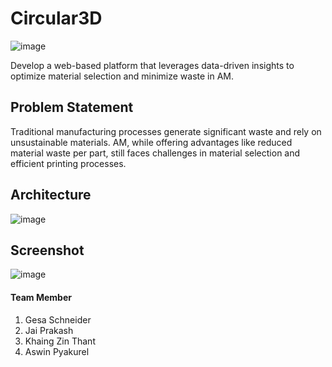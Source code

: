 # Circular3D
![image](https://github.com/Bosch-ConnectedExperience-2024/Circular3D/assets/89676372/942828f5-db8d-4fa6-a2b2-ee287cbcbc1e)

Develop a web-based platform that leverages data-driven insights to optimize material selection and minimize waste in AM.

## Problem Statement
Traditional manufacturing processes generate significant waste and rely on unsustainable materials. AM, while offering advantages like reduced material waste per part, still faces challenges in material selection and efficient printing processes.

## Architecture 
![image](https://github.com/Bosch-ConnectedExperience-2024/Circular3D/assets/89676372/a8bce825-be2c-4b45-883b-3cba57cdf8ba)


## Screenshot
![image](https://github.com/Bosch-ConnectedExperience-2024/Circular3D/assets/89676372/6d89a1d4-9b75-4abb-a756-d1553c598b46)


#### Team Member
1. Gesa Schneider
2. Jai Prakash
3. Khaing Zin Thant
4. Aswin Pyakurel
